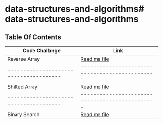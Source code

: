 # data-structures-and-algorithms# data-structures-and-algorithms

## Table Of Contents

| Code Challange                         | Link                                              |  
|----------------------------------------|---------------------------------------------------|
| Reverse Array                          | [Read me file](./src/reversedArray/README.md)     | 
| -------------------------------------- | -----------------------------------------------   |
| Shifted Array                          | [Read me file](./src/shiftedArray/README.md)      | 
| -------------------------------------- | -----------------------------------------------   |
| Binary Search                          | [Read me file](./src/arrayBinarySearch/README.md) | 